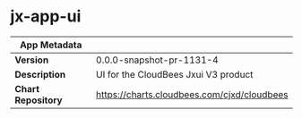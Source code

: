 # jx-app-ui

|App Metadata||
|---|---|
| **Version** | 0.0.0-snapshot-pr-1131-4 |
| **Description** | UI for the CloudBees Jxui V3 product |
| **Chart Repository** | https://charts.cloudbees.com/cjxd/cloudbees |
